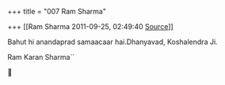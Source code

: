 +++
title = "007 Ram Sharma"

+++
[[Ram Sharma	2011-09-25, 02:49:40 [Source](https://groups.google.com/g/bvparishat/c/DNBodNzqYJk)]]



Bahut hi anandaprad samaacaar hai.Dhanyavad, Koshalendra Ji.

 Ram Karan Sharma``



